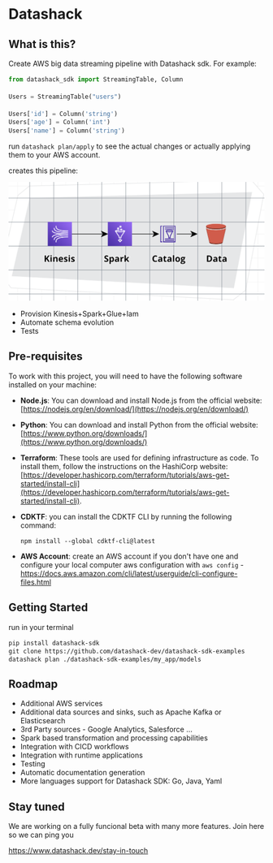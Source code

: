 # Datashack

## What is this?
Create AWS big data streaming pipeline with Datashack sdk. 
For example:
```python
from datashack_sdk import StreamingTable, Column

Users = StreamingTable("users")

Users['id'] = Column('string')
Users['age'] = Column('int')
Users['name'] = Column('string')
```

run `datashack plan/apply` to see the actual changes or actually applying them to your AWS account.  

creates this pipeline:

![Tux, the Linux mascot](https://raw.githubusercontent.com/datashack-dev/datashack-sdk/main/md/aws1.png)

- Provision Kinesis+Spark+Glue+Iam
- Automate schema evolution
- Tests


## Pre-requisites

To work with this project, you will need to have the following software installed on your machine:

- **Node.js**: You can download and install Node.js from the official website: [https://nodejs.org/en/download/](https://nodejs.org/en/download/)
- **Python**: You can download and install Python from the official website: [https://www.python.org/downloads/](https://www.python.org/downloads/)
- **Terraform**: These tools are used for defining infrastructure as code. To install them, follow the instructions on the HashiCorp website: [https://developer.hashicorp.com/terraform/tutorials/aws-get-started/install-cli](https://developer.hashicorp.com/terraform/tutorials/aws-get-started/install-cli). 
- **CDKTF**: you can install the CDKTF CLI by running the following command: 

    ```
    npm install --global cdktf-cli@latest
    ```
- **AWS Account**: create an AWS account if you don't have one and configure your local computer aws configuration with `aws config` - https://docs.aws.amazon.com/cli/latest/userguide/cli-configure-files.html

## Getting Started

run in your terminal 

```
pip install datashack-sdk
git clone https://github.com/datashack-dev/datashack-sdk-examples
datashack plan ./datashack-sdk-examples/my_app/models
```


## Roadmap

- Additional AWS services
- Additional data sources and sinks, such as Apache Kafka or Elasticsearch
- 3rd Party sources - Google Analytics, Salesforce ...
- Spark based transformation and processing capabilities
- Integration with CICD workflows
- Integration with runtime applications
- Testing
- Automatic documentation generation
- More languages support for Datashack SDK: Go, Java, Yaml


## Stay tuned

We are working on a fully funcional beta with many more features. Join here so we can ping you 

https://www.datashack.dev/stay-in-touch


